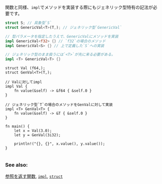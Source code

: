 <!-- Similar to functions, implementations require care to remain generic. -->
関数と同様、`impl`でメソッドを実装する際にもジェネリック型特有の記法が必要です。


``` rust
struct S; // 具象型`S`
struct GenericVal<T>(T,); // ジェネリック型`GenericVal`

// 型パラメータを指定したうえで、GenericValにメソッドを実装
impl GenericVal<f32> {} // `f32`の場合のメソッド
impl GenericVal<S> {} // 上で定義した`S`への実装

// ジェネリック型のまま扱うには`<T>`が先に来る必要がある。
impl <T> GenericVal<T> {}
```

``` rust,editable
struct Val (f64,);
struct GenVal<T>(T,);

// Valに対してimpl
impl Val {
    fn value(&self) -> &f64 { &self.0 }
}

// ジェネリック型`T`の場合のメソッドをGenValに対して実装
impl <T> GenVal<T> {
    fn value(&self) -> &T { &self.0 }
}

fn main() {
    let x = Val(3.0);
    let y = GenVal(3i32);

    println!("{}, {}", x.value(), y.value());
}


```

### See also:

[参照を返す関数][fn], [`impl`][methods], [`struct`][structs]


[fn]: /scope/lifetime/fn.html
[methods]: /fn/methods.html
[specialization_plans]: http://blog.rust-lang.org/2015/05/11/traits.html#the-future
[structs]: /custom_types/structs.html
